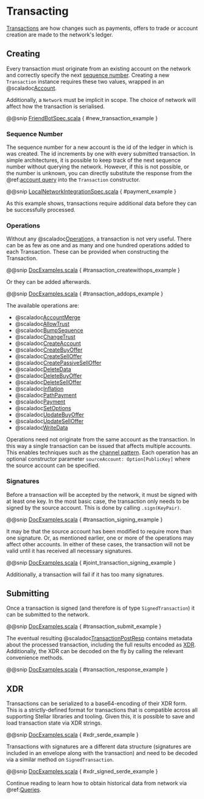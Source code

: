 # Transacting

[Transactions](https://www.stellar.org/developers/guides/concepts/transactions.html) are how changes such as payments,
offers to trade or account creation are made to the network's ledger.

## Creating

Every transaction must originate from an existing account on the network and correctly specify the next
[sequence number](https://www.stellar.org/developers/guides/concepts/accounts.html#sequence-number).
Creating a new `Transaction` instance requires these two values, wrapped in an @scaladoc[Account](stellar.sdk.Account).

Additionally, a `Network` must be implicit in scope. The choice of network will affect how the transaction is serialised.

@@snip [FriendBotSpec.scala](../../it/scala/stellar/sdk/FriendBotSpec.scala) { #new_transaction_example }

### Sequence Number

The sequence number for a new account is the id of the ledger in which is was created. The id increments by one with every
submitted transaction. In simple architectures, it is possible to keep track of the next sequence number without querying the network.
However, if this is not possible, or the number is unknown, you can directly substitute the response from the
@ref:[account query](queries.md#accounts) into the `Transaction` constructor.

@@snip [LocalNetworkIntegrationSpec.scala](../../it/scala/stellar/sdk/LocalNetworkIntegrationSpec.scala) { #payment_example }

As this example shows, transactions require additional data before they can be successfully processed.

### Operations

Without any @scaladoc[Operation](stellar.sdk.model.op.Operation)s, a transaction is not very useful. There can be as few as
one and as many and one hundred operations added to each Transaction. These can be provided when constructing the
Transaction.

@@snip [DocExamples.scala](../../test/scala/stellar/sdk/DocExamples.scala) { #transaction_createwithops_example }

Or they can be added afterwards.

@@snip [DocExamples.scala](../../test/scala/stellar/sdk/DocExamples.scala) { #transaction_addops_example }

The available operations are:

* @scaladoc[AccountMerge](stellar.sdk.model.op.AccountMergeOperation)
* @scaladoc[AllowTrust](stellar.sdk.model.op.AllowTrustOperation)
* @scaladoc[BumpSequence](stellar.sdk.model.op.BumpSequenceOperation)
* @scaladoc[ChangeTrust](stellar.sdk.model.op.ChangeTrustOperation)
* @scaladoc[CreateAccount](stellar.sdk.model.op.CreateAccountOperation)
* @scaladoc[CreateBuyOffer](stellar.sdk.model.op.CreateBuyOfferOperation)
* @scaladoc[CreateSellOffer](stellar.sdk.model.op.CreateSellOfferOperation)
* @scaladoc[CreatePassiveSellOffer](stellar.sdk.model.op.CreatePassiveSellOfferOperation)
* @scaladoc[DeleteData](stellar.sdk.model.op.DeleteDataOperation)
* @scaladoc[DeleteBuyOffer](stellar.sdk.model.op.DeleteBuyOfferOperation)
* @scaladoc[DeleteSellOffer](stellar.sdk.model.op.DeleteSellOfferOperation)
* @scaladoc[Inflation](stellar.sdk.model.op.InflationOperation)
* @scaladoc[PathPayment](stellar.sdk.model.op.PathPaymentOperation)
* @scaladoc[Payment](stellar.sdk.model.op.PaymentOperation)
* @scaladoc[SetOptions](stellar.sdk.model.op.SetOptionsOperation)
* @scaladoc[UpdateBuyOffer](stellar.sdk.model.op.UpdateBuyOfferOperation)
* @scaladoc[UpdateSellOffer](stellar.sdk.model.op.UpdateSellOfferOperation)
* @scaladoc[WriteData](stellar.sdk.model.op.WriteDataOperation)

Operations need not originate from the same account as the transaction. In this way a single transaction can be issued that
affects multiple accounts. This enables techniques such as the
[channel pattern](https://www.lumenauts.com/blog/boosting-tps-with-stellar-channels). Each operation has an optional
constructor parameter `sourceAccount: Option[PublicKey]` where the source account can be specified.

### Signatures

Before a transaction will be accepted by the network, it must be signed with at least one key. In the most basic case,
the transaction only needs to be signed by the source account. This is done by calling `.sign(KeyPair)`.

@@snip [DocExamples.scala](../../test/scala/stellar/sdk/DocExamples.scala) { #transaction_signing_example }

It may be that the source account has been modified to require more than one signature. Or, as mentioned earlier, one or
more of the operations may affect other accounts. In either of these cases, the transaction will not be valid until it
has received all necessary signatures.

@@snip [DocExamples.scala](../../test/scala/stellar/sdk/DocExamples.scala) { #joint_transaction_signing_example }

Additionally, a transaction will fail if it has too many signatures.

## Submitting

Once a transaction is signed (and therefore is of type `SignedTransaction`) it can be submitted to the network.

@@snip [DocExamples.scala](../../test/scala/stellar/sdk/DocExamples.scala) { #transaction_submit_example }

The eventual resulting @scaladoc[TransactionPostResp](stellar.sdk.resp.TransactionPostResp) contains metadata about the
processed transaction, including the full results encoded as [XDR](https://www.stellar.org/developers/guides/concepts/xdr.html).
Additionally, the XDR can be decoded on the fly by calling the relevant convenience methods.

@@snip [DocExamples.scala](../../test/scala/stellar/sdk/DocExamples.scala) { #transaction_response_example }

## XDR

Transactions can be serialized to a base64-encoding of their XDR form. This is a strictly-defined format for transactions
that is compatible across all supporting Stellar libraries and tooling. Given this, it is possible to save and load
transaction state via XDR strings.

@@snip [DocExamples.scala](../../test/scala/stellar/sdk/model/TransactionSpec.scala) { #xdr_serde_example }

Transactions with signatures are a different data structure (signatures are included in an envelope along with the transaction)
and need to be decoded via a similar method on `SignedTransaction`.

@@snip [DocExamples.scala](../../test/scala/stellar/sdk/model/TransactionSpec.scala) { #xdr_signed_serde_example }

Continue reading to learn how to obtain historical data from network via @ref:[Queries](queries.md).
